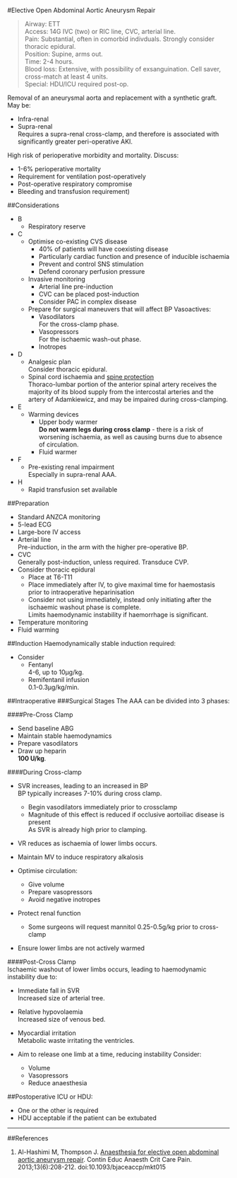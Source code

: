 #Elective Open Abdominal Aortic Aneurysm Repair
>Airway: ETT <br>
>Access: 14G IVC (two) or RIC line, CVC, arterial line. <br>
>Pain: Substantial, often in comorbid indivduals. Strongly consider thoracic epidural. <br>
>Position: Supine, arms out. <br>
>Time: 2-4 hours. <br>
>Blood loss: Extensive, with possibility of exsanguination. Cell saver, cross-match at least 4 units.  <br>
>Special: HDU/ICU required post-op.

Removal of an aneurysmal aorta and replacement with a synthetic graft. May be:
* Infra-renal
* Supra-renal  
Requires a supra-renal cross-clamp, and therefore is associated with significantly greater peri-operative AKI.


High risk of perioperative morbidity and mortality.	Discuss:
* 1-6% perioperative mortality
* Requirement for ventilation post-operatively
* Post-operative respiratory compromise
* Bleeding and transfusion requirement)


##Considerations
* B
	* Respiratory reserve
* C
	* Optimise co-existing CVS disease
		* 40% of patients will have coexisting disease
		* Particularly cardiac function and presence of inducible ischaemia
		* Prevent and control SNS stimulation
		* Defend coronary perfusion pressure
	* Invasive monitoring
		* Arterial line pre-induction
		* CVC can be placed post-induction
		* Consider PAC in complex disease
	* Prepare for surgical maneuvers that will affect BP
	Vasoactives:
		* Vasodilators  
		For the cross-clamp phase.
		* Vasopressors  
		For the ischaemic wash-out phase.
		* Inotropes
* D
	* Analgesic plan  
	Consider thoracic epidural.
	* Spinal cord ischaemia and [spine protection](/anaesthesia/vascular/spine-protection)  
	Thoraco-lumbar portion of the anterior spinal artery receives the majority of its blood supply from the intercostal arteries and the artery of Adamkiewicz, and may be impaired during cross-clamping.
* E
	* Warming devices
		* Upper body warmer  
		**Do not warm legs during cross clamp** - there is a risk of worsening ischaemia, as well as causing burns due to absence of circulation.
		* Fluid warmer
* F
	* Pre-existing renal impairment  
	Especially in supra-renal AAA.
* H
	* Rapid transfusion set available


##Preparation
* Standard ANZCA monitoring
* 5-lead ECG
* Large-bore IV access
* Arterial line  
Pre-induction, in the arm with the higher pre-operative BP.
* CVC  
Generally post-induction, unless required. Transduce CVP.
* Consider thoracic epidural  
	* Place at T6-T11
	* Place immediately after IV, to give maximal time for haemostasis prior to intraoperative heparinisation
	* Consider not using immediately, instead only initiating after the ischaemic washout phase is complete.  
	Limits haemodynamic instability if haemorrhage is significant.
* Temperature monitoring
* Fluid warming

##Induction
Haemodynamically stable induction required:
* Consider
	* Fentanyl  
	4-6, up to 10μg/kg.
	* Remifentanil infusion  
	0.1-0.3μg/kg/min.

##Intraoperative
###Surgical Stages
The AAA can be divided into 3 phases:

####Pre-Cross Clamp
* Send baseline ABG
* Maintain stable haemodynamics
* Prepare vasodilators
* Draw up heparin  
**100 U/kg**.

####During Cross-clamp  
* SVR increases, leading to an increased in BP  
BP typically increases 7-10% during cross clamp.
	* Begin vasodilators immediately prior to crossclamp
	* Magnitude of this effect is reduced if occlusive aortoiliac disease is present  
	As SVR is already high prior to clamping.
* VR reduces as ischaemia of lower limbs occurs.

* Maintain MV to induce respiratory alkalosis
* Optimise circulation:
	* Give volume
	* Prepare vasopressors
	* Avoid negative inotropes
* Protect renal function
	* Some surgeons will request mannitol 0.25-0.5g/kg prior to cross-clamp
* Ensure lower limbs are not actively warmed

####Post-Cross Clamp  
Ischaemic washout of lower limbs occurs, leading to haemodynamic instability due to:
* Immediate fall in SVR  
Increased size of arterial tree.
* Relative hypovolaemia  
Increased size of venous bed.
* Myocardial irritation  
Metabolic waste irritating the ventricles.


* Aim to release one limb at a time, reducing instability
Consider:
	* Volume
	* Vasopressors
	* Reduce anaesthesia

##Postoperative
ICU or HDU:
* One or the other is required  
* HDU acceptable if the patient can be extubated

---
##References
1. Al-Hashimi M, Thompson J. [Anaesthesia for elective open abdominal aortic aneurysm repair](https://academic.oup.com/bjaed/article/13/6/208/246828). Contin Educ Anaesth Crit Care Pain. 2013;13(6):208-212. doi:10.1093/bjaceaccp/mkt015
